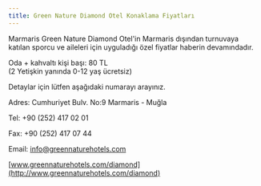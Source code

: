 ```yaml
---
title: Green Nature Diamond Otel Konaklama Fiyatları
---
```


Marmaris Green Nature Diamond Otel'in Marmaris dışından turnuvaya katılan sporcu ve aileleri için uyguladığı özel fiyatlar haberin devamındadır.  

Oda + kahvaltı kişi başı: 80 TL  
(2 Yetişkin yanında 0-12 yaş ücretsiz)  

Detaylar için lütfen aşağıdaki numarayı arayınız.  

Adres: Cumhuriyet Bulv. No:9 Marmaris - Muğla  

Tel: +90 (252) 417 02 01  

Fax: +90 (252) 417 07 44  

Email: info@greennaturehotels.com  

[www.greennaturehotels.com/diamond](http://www.greennaturehotels.com/diamond)
